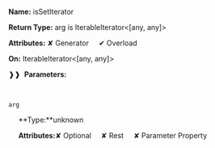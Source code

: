 **Name:** isSetIterator

**Return Type:** arg is IterableIterator<[any, any]>

**Attributes:** ✘ Generator&nbsp;&nbsp;&nbsp;&nbsp;&nbsp;✔ Overload

**On:** IterableIterator<[any, any]>

❱❱&nbsp;&nbsp;**Parameters:**

&nbsp;&nbsp;&nbsp;&nbsp;&nbsp;
```
arg
```

&nbsp;&nbsp;&nbsp;&nbsp;&nbsp;**Type:**unknown

&nbsp;&nbsp;&nbsp;&nbsp;&nbsp;**Attributes:**✘ Optional&nbsp;&nbsp;&nbsp;&nbsp;&nbsp;✘ Rest&nbsp;&nbsp;&nbsp;&nbsp;&nbsp;✘ Parameter Property

